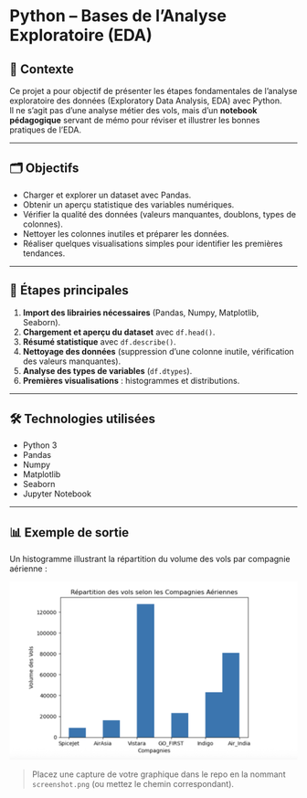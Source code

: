 # Python – Bases de l’Analyse Exploratoire (EDA)

## 🎯 Contexte
Ce projet a pour objectif de présenter les étapes fondamentales de l’analyse exploratoire des données (Exploratory Data Analysis, EDA) avec Python.  
Il ne s’agit pas d’une analyse métier des vols, mais d’un **notebook pédagogique** servant de mémo pour réviser et illustrer les bonnes pratiques de l’EDA.

---

## 🗂 Objectifs
- Charger et explorer un dataset avec Pandas.
- Obtenir un aperçu statistique des variables numériques.
- Vérifier la qualité des données (valeurs manquantes, doublons, types de colonnes).
- Nettoyer les colonnes inutiles et préparer les données.
- Réaliser quelques visualisations simples pour identifier les premières tendances.

---

## 🔎 Étapes principales
1. **Import des librairies nécessaires** (Pandas, Numpy, Matplotlib, Seaborn).
2. **Chargement et aperçu du dataset** avec `df.head()`.
3. **Résumé statistique** avec `df.describe()`.
4. **Nettoyage des données** (suppression d’une colonne inutile, vérification des valeurs manquantes).
5. **Analyse des types de variables** (`df.dtypes`).
6. **Premières visualisations** : histogrammes et distributions.

---

## 🛠️ Technologies utilisées
- Python 3
- Pandas
- Numpy
- Matplotlib
- Seaborn
- Jupyter Notebook

---

## 📊 Exemple de sortie
Un histogramme illustrant la répartition du volume des vols par compagnie aérienne :

![Histogramme des compagnies aériennes](screenshot.png)

> Placez une capture de votre graphique dans le repo en la nommant `screenshot.png` (ou mettez le chemin correspondant).
